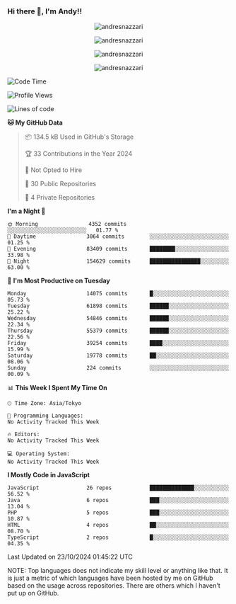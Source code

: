 ### Hi there 👋, I'm Andy!!

<p align="center" >
  <img src="https://github-profile-trophy.vercel.app/?username=AndresNazzari&theme=dracula&column=-1" alt="andresnazzari"/>
</p>

<p align="center">
  <img  src="https://github-readme-stats.vercel.app/api?username=AndresNazzari&count_private=true&show_icons=true&theme=dracula" alt="andresnazzari"/>
</p>
<p align="center">
  <img  src="https://github-readme-stats.vercel.app/api/top-langs/?username=AndresNazzari&layout=compact" alt="andresnazzari"/>
</p>
<p align="center" >
  <img src="https://github-readme-stats.vercel.app/api/wakatime?username=AndresNazzari" alt="andresnazzari"/>
</p>

<!--START_SECTION:waka-->
![Code Time](http://img.shields.io/badge/Code%20Time-966%20hrs%209%20mins-blue)

![Profile Views](http://img.shields.io/badge/Profile%20Views-0-blue)

![Lines of code](https://img.shields.io/badge/From%20Hello%20World%20I%27ve%20Written-48.4%20million%20lines%20of%20code-blue)

**🐱 My GitHub Data** 

> 📦 134.5 kB Used in GitHub's Storage 
 > 
> 🏆 33 Contributions in the Year 2024
 > 
> 🚫 Not Opted to Hire
 > 
> 📜 30 Public Repositories 
 > 
> 🔑 4 Private Repositories 
 > 
**I'm a Night 🦉** 

```text
🌞 Morning                4352 commits        ░░░░░░░░░░░░░░░░░░░░░░░░░   01.77 % 
🌆 Daytime                3064 commits        ░░░░░░░░░░░░░░░░░░░░░░░░░   01.25 % 
🌃 Evening                83409 commits       ████████░░░░░░░░░░░░░░░░░   33.98 % 
🌙 Night                  154629 commits      ████████████████░░░░░░░░░   63.00 % 
```
📅 **I'm Most Productive on Tuesday** 

```text
Monday                   14075 commits       █░░░░░░░░░░░░░░░░░░░░░░░░   05.73 % 
Tuesday                  61898 commits       ██████░░░░░░░░░░░░░░░░░░░   25.22 % 
Wednesday                54846 commits       ██████░░░░░░░░░░░░░░░░░░░   22.34 % 
Thursday                 55379 commits       ██████░░░░░░░░░░░░░░░░░░░   22.56 % 
Friday                   39254 commits       ████░░░░░░░░░░░░░░░░░░░░░   15.99 % 
Saturday                 19778 commits       ██░░░░░░░░░░░░░░░░░░░░░░░   08.06 % 
Sunday                   224 commits         ░░░░░░░░░░░░░░░░░░░░░░░░░   00.09 % 
```


📊 **This Week I Spent My Time On** 

```text
🕑︎ Time Zone: Asia/Tokyo

💬 Programming Languages: 
No Activity Tracked This Week

🔥 Editors: 
No Activity Tracked This Week

💻 Operating System: 
No Activity Tracked This Week
```

**I Mostly Code in JavaScript** 

```text
JavaScript               26 repos            ██████████████░░░░░░░░░░░   56.52 % 
Java                     6 repos             ███░░░░░░░░░░░░░░░░░░░░░░   13.04 % 
PHP                      5 repos             ███░░░░░░░░░░░░░░░░░░░░░░   10.87 % 
HTML                     4 repos             ██░░░░░░░░░░░░░░░░░░░░░░░   08.70 % 
TypeScript               2 repos             █░░░░░░░░░░░░░░░░░░░░░░░░   04.35 % 
```




 Last Updated on 23/10/2024 01:45:22 UTC
<!--END_SECTION:waka-->

NOTE: Top languages does not indicate my skill level or anything like that. It is just a metric of which languages have been hosted by me on GitHub based on the usage across repositories. There are others which I haven't put up on GitHub.

<!-- Here are some ideas to get you started:

-   🔭 I’m currently working on ...
-   🌱 I’m currently learning ...
-   👯 I’m looking to collaborate on ...
-   🤔 I’m looking for help with ...
-   💬 Ask me about ...
-   📫 How to reach me: ...
-   😄 Pronouns: ...
-   ⚡ Fun fact: ... -->
